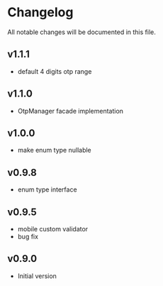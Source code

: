 # Changelog

All notable changes will be documented in this file.

## v1.1.1
- default 4 digits otp range

## v1.1.0
- OtpManager facade implementation

## v1.0.0
- make enum type nullable

## v0.9.8
- enum type interface

## v0.9.5
- mobile custom validator
- bug fix

## v0.9.0
- Initial version
